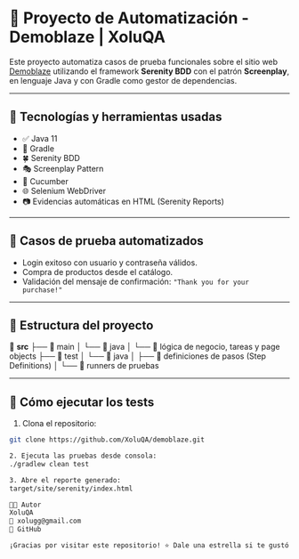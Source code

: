 # 🧪 Proyecto de Automatización - Demoblaze | XoluQA

Este proyecto automatiza casos de prueba funcionales sobre el sitio web [Demoblaze](https://www.demoblaze.com/) utilizando el framework **Serenity BDD** con el patrón **Screenplay**, en lenguaje Java y con Gradle como gestor de dependencias.

---

## 🚀 Tecnologías y herramientas usadas

- ✅ Java 11  
- 🧱 Gradle  
- 🍀 Serenity BDD  
- 🎭 Screenplay Pattern  
- 🥒 Cucumber  
- 🌐 Selenium WebDriver  
- 📷 Evidencias automáticas en HTML (Serenity Reports)

---

## 📄 Casos de prueba automatizados

- Login exitoso con usuario y contraseña válidos.
- Compra de productos desde el catálogo.
- Validación del mensaje de confirmación: `"Thank you for your purchase!"`

---

## 📁 Estructura del proyecto

📁 **src**
├── 📁 main
│   └── 📁 java
│       └── 💼 lógica de negocio, tareas y page objects
├── 📁 test
│   └── 📁 java
│       ├── 🧩 definiciones de pasos (Step Definitions)
│       └── 🧪 runners de pruebas



---

## 🧪 Cómo ejecutar los tests

1. Clona el repositorio:
```bash
git clone https://github.com/XoluQA/demoblaze.git

2. Ejecuta las pruebas desde consola:
./gradlew clean test

3. Abre el reporte generado:
target/site/serenity/index.html

🧑‍💻 Autor
XoluQA
📧 xolugg@gmail.com
🔗 GitHub

¡Gracias por visitar este repositorio! ⭐ Dale una estrella si te gustó este proyecto.
